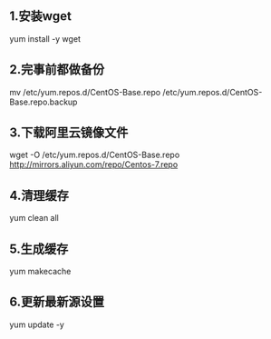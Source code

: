 ## 1.安装wget

yum install -y wget

## 2.完事前都做备份

mv /etc/yum.repos.d/CentOS-Base.repo /etc/yum.repos.d/CentOS-Base.repo.backup

## 3.下载阿里云镜像文件

wget -O /etc/yum.repos.d/CentOS-Base.repo http://mirrors.aliyun.com/repo/Centos-7.repo

 

## 4.清理缓存

yum clean all

##  5.生成缓存

yum makecache

##  6.更新最新源设置

yum update -y